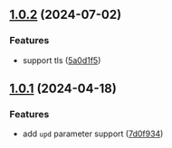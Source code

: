 ## [1.0.2](https://github.com/yujinpan/scripts/compare/v1.0.1...v1.0.2) (2024-07-02)

### Features

- support tls ([5a0d1f5](https://github.com/yujinpan/scripts/commit/5a0d1f582a8b849b376bca29e828223d7b080535))

## [1.0.1](https://github.com/yujinpan/scripts/compare/v1.0.1-beta.10...v1.0.1) (2024-04-18)

### Features

- add `upd` parameter support ([7d0f934](https://github.com/yujinpan/scripts/commit/7d0f9340d4676347c22e03594caa53a9e6fbc596))
